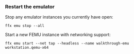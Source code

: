 ### Restart the emulator

Stop any emulator instances you currently have open:

```posix-terminal
ffx emu stop --all
```

Start a new FEMU instance with networking support:

```posix-terminal
ffx emu start --net tap --headless --name walkthrough-emu workstation.qemu-x64
```
